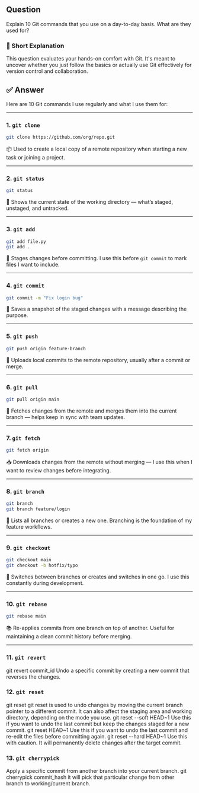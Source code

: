 ## Question  
Explain 10 Git commands that you use on a day-to-day basis. What are they used for?

### 📝 Short Explanation  
This question evaluates your hands-on comfort with Git. It's meant to uncover whether you just follow the basics or actually use Git effectively for version control and collaboration.

## ✅ Answer  
Here are 10 Git commands I use regularly and what I use them for:

---

### 1. `git clone`
```bash
git clone https://github.com/org/repo.git
```
📦 Used to create a local copy of a remote repository when starting a new task or joining a project.

---

### 2. `git status`
```bash
git status
```
🧭 Shows the current state of the working directory — what’s staged, unstaged, and untracked.

---

### 3. `git add`
```bash
git add file.py
git add .
```
📝 Stages changes before committing. I use this before `git commit` to mark files I want to include.

---

### 4. `git commit`
```bash
git commit -m "Fix login bug"
```
💾 Saves a snapshot of the staged changes with a message describing the purpose.

---

### 5. `git push`
```bash
git push origin feature-branch
```
🚀 Uploads local commits to the remote repository, usually after a commit or merge.

---

### 6. `git pull`
```bash
git pull origin main
```
🔄 Fetches changes from the remote and merges them into the current branch — helps keep in sync with team updates.

---

### 7. `git fetch`
```bash
git fetch origin
```
📥 Downloads changes from the remote without merging — I use this when I want to review changes before integrating.

---

### 8. `git branch`
```bash
git branch
git branch feature/login
```
🌿 Lists all branches or creates a new one. Branching is the foundation of my feature workflows.

---

### 9. `git checkout`
```bash
git checkout main
git checkout -b hotfix/typo
```
🧳 Switches between branches or creates and switches in one go. I use this constantly during development.

---

### 10. `git rebase`
```bash
git rebase main
```
📚 Re-applies commits from one branch on top of another. Useful for maintaining a clean commit history before merging.

---
### 11. `git revert`
git revert commit_id
Undo a specific commit by creating a new commit that reverses the changes.

### 12. `git reset`
git reset
git reset is used to undo changes by moving the current branch pointer to a different commit. It can also affect the staging area and working directory, depending on the mode you use.
git reset --soft HEAD~1  Use this if you want to undo the last commit but keep the changes staged for a new commit.
git reset HEAD~1  Use this if you want to undo the last commit and re-edit the files before committing again.
git reset --hard HEAD~1 Use this with caution. It will permanently delete changes after the target commit.

### 13. `git cherrypick`
Apply a specific commit from another branch into your current branch.
git cherrypick commit_hash it will pick that particular change from other branch to working/current branch.



